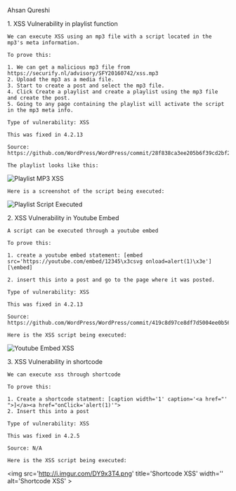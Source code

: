 Ahsan Qureshi

1\. XSS Vulnerability in playlist function

	We can execute XSS using an mp3 file with a script located in the mp3's meta information.

	To prove this:

	1. We can get a malicious mp3 file from https://securify.nl/advisory/SFY20160742/xss.mp3
	2. Upload the mp3 as a media file.
	3. Start to create a post and select the mp3 file.
	4. Click Create a playlist and create a playlist using the mp3 file and create the post.
	5. Going to any page containing the playlist will activate the script in the mp3 meta info.

	Type of vulnerability: XSS

	This was fixed in 4.2.13

	Source: https://github.com/WordPress/WordPress/commit/28f838ca3ee205b6f39cd2bf23eb4e5f52796bd7

	The playlist looks like this:

<img src='http://i.imgur.com/ToAGJnh.png' title='Playlist MP3 XSS' width='' alt='Playlist MP3 XSS' />

	Here is a screenshot of the script being executed:

<img src='http://i.imgur.com/YGcYskH.png' title='Playlist Script Executed' width='' alt='Playlist Script Executed' />



2\. XSS Vulnerability in Youtube Embed

	A script can be executed through a youtube embed

	To prove this:

	1. create a youtube embed statement: [embed src='https://youtube.com/embed/12345\x3csvg onload=alert(1)\x3e'][\embed]

	2. insert this into a post and go to the page where it was posted.

	Type of vulnerability: XSS

	This was fixed in 4.2.13

	Source: https://github.com/WordPress/WordPress/commit/419c8d97ce8df7d5004ee0b566bc5e095f0a6ca8

	Here is the XSS script being executed:

<img src='http://i.imgur.com/lLdNURg.png' title='Youtube Embed XSS' width='' alt='Youtube Embed XSS' />

3\. XSS Vulnerability in shortcode

	We can execute xss through shortcode

	To prove this:

	1. Create a shortcode statment: [caption width='1' caption='<a href="' ">]</a><a href="onClick='alert(1)'">
	2. Insert this into a post

	Type of vulnerability: XSS

	This was fixed in 4.2.5

	Source: N/A

	Here is the XSS script being executed:

<img src='http://i.imgur.com/DY9x3T4.png' title='Shortcode XSS' width='' alt='Shortcode XSS' \>